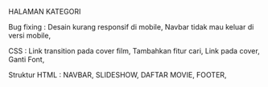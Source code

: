 HALAMAN KATEGORI

Bug fixing :
Desain kurang responsif di mobile,
Navbar tidak mau keluar di versi mobile,

CSS :
Link transition pada cover film,
Tambahkan fitur cari,
Link pada cover,
Ganti Font,

Struktur HTML :
NAVBAR,
SLIDESHOW,
DAFTAR MOVIE,
FOOTER,
